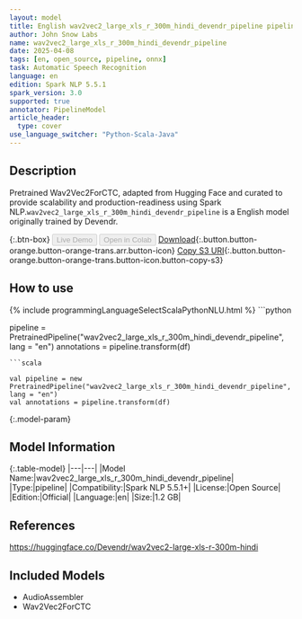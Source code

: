 ```yaml
---
layout: model
title: English wav2vec2_large_xls_r_300m_hindi_devendr_pipeline pipeline Wav2Vec2ForCTC from Devendr
author: John Snow Labs
name: wav2vec2_large_xls_r_300m_hindi_devendr_pipeline
date: 2025-04-08
tags: [en, open_source, pipeline, onnx]
task: Automatic Speech Recognition
language: en
edition: Spark NLP 5.5.1
spark_version: 3.0
supported: true
annotator: PipelineModel
article_header:
  type: cover
use_language_switcher: "Python-Scala-Java"
---
```


## Description

Pretrained Wav2Vec2ForCTC, adapted from Hugging Face and curated to provide scalability and production-readiness using Spark NLP.`wav2vec2_large_xls_r_300m_hindi_devendr_pipeline` is a English model originally trained by Devendr.

{:.btn-box}
<button class="button button-orange" disabled>Live Demo</button>
<button class="button button-orange" disabled>Open in Colab</button>
[Download](https://s3.amazonaws.com/auxdata.johnsnowlabs.com/public/models/wav2vec2_large_xls_r_300m_hindi_devendr_pipeline_en_5.5.1_3.0_1744147741492.zip){:.button.button-orange.button-orange-trans.arr.button-icon}
[Copy S3 URI](s3://auxdata.johnsnowlabs.com/public/models/wav2vec2_large_xls_r_300m_hindi_devendr_pipeline_en_5.5.1_3.0_1744147741492.zip){:.button.button-orange.button-orange-trans.button-icon.button-copy-s3}

## How to use



<div class="tabs-box" markdown="1">
{% include programmingLanguageSelectScalaPythonNLU.html %}
```python

pipeline = PretrainedPipeline("wav2vec2_large_xls_r_300m_hindi_devendr_pipeline", lang = "en")
annotations =  pipeline.transform(df)   

```
```scala

val pipeline = new PretrainedPipeline("wav2vec2_large_xls_r_300m_hindi_devendr_pipeline", lang = "en")
val annotations = pipeline.transform(df)

```
</div>

{:.model-param}
## Model Information

{:.table-model}
|---|---|
|Model Name:|wav2vec2_large_xls_r_300m_hindi_devendr_pipeline|
|Type:|pipeline|
|Compatibility:|Spark NLP 5.5.1+|
|License:|Open Source|
|Edition:|Official|
|Language:|en|
|Size:|1.2 GB|

## References

https://huggingface.co/Devendr/wav2vec2-large-xls-r-300m-hindi

## Included Models

- AudioAssembler
- Wav2Vec2ForCTC